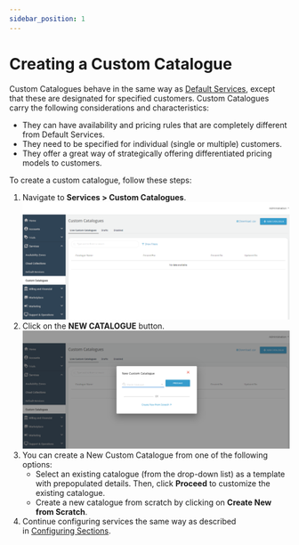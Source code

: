 ```yaml
---
sidebar_position: 1
---
```

# Creating a Custom Catalogue

Custom Catalogues behave in the same way as [Default Services](../WorkingwithDefaultServices), except that these are designated for specified customers. Custom Catalogues carry the following considerations and characteristics:

- They can have availability and pricing rules that are completely different from Default Services.
- They need to be specified for individual (single or multiple) customers.
- They offer a great way of strategically offering differentiated pricing models to customers.

To create a custom catalogue, follow these steps:
1. Navigate to **Services > Custom Catalogues**.
![Create a Custom Catalogye](img/NewCatalogue1.png)
3. Click on the **NEW CATALOGUE** button.
![Create a Custom Catalogue](img/NewCatalogue2.png)
5. You can create a New Custom Catalogue from one of the following options:
	- Select an existing catalogue (from the drop-down list) as a template with prepopulated details. Then, click **Proceed** to customize the existing catalogue.
	- Create a new catalogue from scratch by clicking on **Create New from Scratch**.
1. Continue configuring services the same way as described in [Configuring Sections](/docs/category/configuring-sections).






